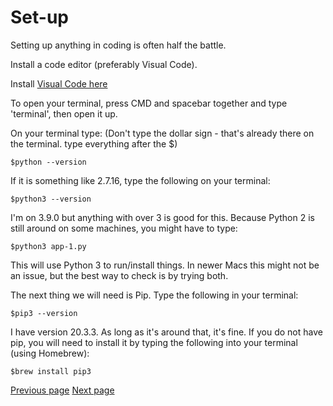 # Set-up

Setting up anything in coding is often half the battle.

Install a code editor (preferably Visual Code).

Install [Visual Code here](https://code.visualstudio.com/)

To open your terminal, press CMD and spacebar together and type 'terminal', then open it up.

On your terminal type:
(Don't type the dollar sign - that's already there on the terminal. type everything after the $)

```
$python --version
```

If it is something like 2.7.16, type the following on your terminal:
```
$python3 --version
```
I'm on 3.9.0 but anything with over 3 is good for this. Because Python 2 is still around on some machines, you might have to type:

```
$python3 app-1.py
```

This will use Python 3 to run/install things. In newer Macs this might not be an issue, but the best way to check is by trying both.

The next thing we will need is Pip. Type the following in your terminal:
```
$pip3 --version
```

I have version 20.3.3. As long as it's around that, it's fine. If you do not have pip, you will need to install it by typing the following into your terminal (using Homebrew):
```
$brew install pip3
```

[Previous page](https://github.com/jdm79/basic-bs4/blob/main/1-web-scraping-intro.md) [Next page](https://github.com/jdm79/basic-bs4/blob/main/3-web-scraping-exercise-1.md)